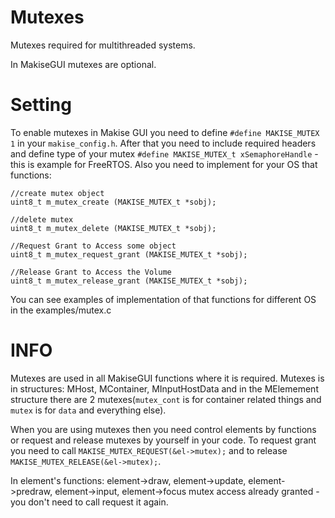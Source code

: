 # Mutexes

Mutexes required for multithreaded systems. 

In MakiseGUI mutexes are optional.

# Setting

To enable mutexes in Makise GUI you need to define `#define MAKISE_MUTEX 1` in your `makise_config.h`. After that you need to include required headers and define type of your mutex `#define MAKISE_MUTEX_t xSemaphoreHandle` - this is example for FreeRTOS. Also you need to implement for your OS that functions:

```
//create mutex object
uint8_t m_mutex_create (MAKISE_MUTEX_t *sobj);

//delete mutex
uint8_t m_mutex_delete (MAKISE_MUTEX_t *sobj);

//Request Grant to Access some object
uint8_t m_mutex_request_grant (MAKISE_MUTEX_t *sobj);

//Release Grant to Access the Volume
uint8_t m_mutex_release_grant (MAKISE_MUTEX_t *sobj);
```

You can see examples of implementation of that functions for different OS in the examples/mutex.c

# INFO

Mutexes are used in all MakiseGUI functions where it is required. Mutexes is in structures: MHost, MContainer, MInputHostData and in the MElemement structure there are 2 mutexes(`mutex_cont` is for container related things and `mutex` is for `data` and everything else).

When you are using mutexes then you need control elements by functions or request and release mutexes by yourself in your code. To request grant you need to call `MAKISE_MUTEX_REQUEST(&el->mutex);` and to release `MAKISE_MUTEX_RELEASE(&el->mutex);`.

In element's functions: element->draw, element->update, element->predraw, element->input, element->focus mutex access already granted - you don't need to call request it again.
